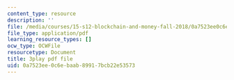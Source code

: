 ```yaml
---
content_type: resource
description: ''
file: /media/courses/15-s12-blockchain-and-money-fall-2018/0a7523ee0c6ebaab89917bcb22e53573_zGDTt9Q3vyM.pdf
file_type: application/pdf
learning_resource_types: []
ocw_type: OCWFile
resourcetype: Document
title: 3play pdf file
uid: 0a7523ee-0c6e-baab-8991-7bcb22e53573
---
```


